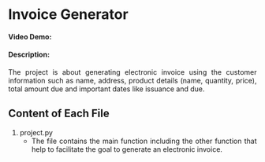 # Invoice Generator
#### Video Demo: <URL HERE>
#### Description:
<div style='text-align: justify;'>
The project is about generating electronic invoice using the customer information such as name, address, product details (name, quantity, price), total amount due and important dates like issuance and due.
</div>

<!-- explain files i wrote for hte project contains and does -->
## Content of Each File
1. project.py
    - <div style='text-align: justify;'> The file contains the main function including the other function that help to facilitate the goal to generate an    electronic invoice. 
    </div>

<!-- project.py
    - rendered.html
    - invoice.pdf
test_project.py
/templates/invoice.html -->
